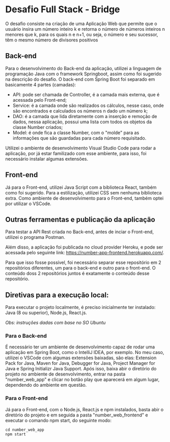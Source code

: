 # Desafio Full Stack - Bridge
O desafio consiste na criação de uma Aplicação Web que permite que o usuário insira um número inteiro k e retorna o número de números inteiros n menores que k, para os quais n e n+1, ou seja, o número e seu sucessor, têm o mesmo número de divisores positivos

## Back-end
Para o desenvolvimento do Back-end da aplicação, utilizei a linguagem de programação Java com o framework Springboot, assim como foi sugerido na descrição do desafio.
O back-end com Spring Boot foi separado em basicamente 4 partes (camadas):
* API: pode ser chamada de Controller, é a camada mais externa, que é acessada pelo Front-end;
* Service: é a camada onde são realizados os cálculos, nesse caso, onde são encontrados e calculados os números n dado um número k;
* DAO: é a camada que lida diretamente com a inserção e remoção de dados, nessa aplicação, possui uma lista com todos os objetos da classe Number criados;
* Model: é onde fica a classe Number, com o "molde" para as informações que são guardadas para cada número requisitado.

Utilizei o ambiente de desenvolvimento Visual Studio Code para rodar a aplicação, por já estar familizado com esse ambiente, para isso, foi necessário instalar algumas extensões.

## Front-end
Já para o Front-end, utilizei Java Script com a biblioteca React, também como foi sugerido. Para a estilização, utilizei CSS sem nenhuma biblioteca extra.
Como ambiente de desenvolvimento para o Front-end, também optei por utilizar o VSCode.

## Outras ferramentas e publicação da aplicação
Para testar a API Rest criada no Back-end, antes de inciar o Front-end, utilizei o programa Postman.

Além disso, a aplicação foi publicada no cloud provider Heroku, e pode ser acessada pelo seguinte link: https://number-app-frontend.herokuapp.com/.

Para que isso fosse possível, foi necessário separar esse repositório em 2 repositórios diferentes, um para o back-end e outro para o front-end. O conteúdo doss 2 repositórios juntos é exatamente o conteúdo desse repositório.

## Diretivas para a execução local:
Para executar o projeto localmente, é preciso inicialmente ter instalado: Java (8 ou superior), Node.js, React.js.

*Obs: instruções dadas com base no SO Ubuntu*

### Para o Back-end
É necessário ter um ambiente de desenvolvimento capaz de rodar uma aplicação em Spring Boot, como o IntelliJ IDEA, por exemplo. No meu caso, utilizei o VSCode com algumas extensões baixadas, são elas: Extension Pack for Java, Maven for Java, Debugger for Java, Project Manager for Java e Spring Initializr Java Support.
Após isso, baixa abir o diretório do projeto no ambiente de desenvolvimento, entrar na pasta "number_web_app" e clicar no botão play que aparecerá em algum lugar, dependendo do ambiente em questão.

### Para o Front-end
Já para o Front-end, com o Node.js, React.js e npm instalados, basta abir o diretório do projeto e em seguida a pasta "number_web_frontend" e executar o comando npm start, do seguinte modo:
```
cd number_web_app
npm start
```
